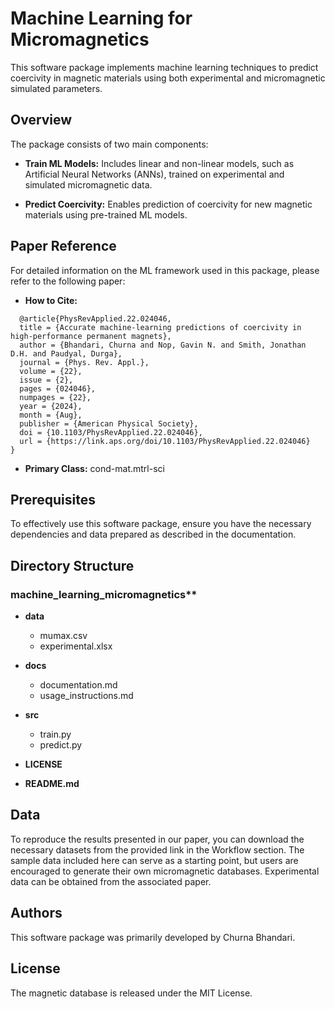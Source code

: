 # Machine Learning for Micromagnetics
This software package implements machine learning techniques to predict coercivity in magnetic materials using both experimental and micromagnetic simulated parameters.

## Overview
The package consists of two main components:

- **Train ML Models:** Includes linear and non-linear models, such as Artificial Neural Networks (ANNs), trained on experimental and simulated micromagnetic data.

 - **Predict Coercivity:** Enables prediction of coercivity for new magnetic materials using pre-trained ML models.

## Paper Reference
For detailed information on the ML framework used in this package, please refer to the following paper:

- **How to Cite:**
``` 
  @article{PhysRevApplied.22.024046,
  title = {Accurate machine-learning predictions of coercivity in high-performance permanent magnets},
  author = {Bhandari, Churna and Nop, Gavin N. and Smith, Jonathan D.H. and Paudyal, Durga},
  journal = {Phys. Rev. Appl.},
  volume = {22},
  issue = {2},
  pages = {024046},
  numpages = {22},
  year = {2024},
  month = {Aug},
  publisher = {American Physical Society},
  doi = {10.1103/PhysRevApplied.22.024046},
  url = {https://link.aps.org/doi/10.1103/PhysRevApplied.22.024046}
}
```
- **Primary Class:** cond-mat.mtrl-sci

## Prerequisites
To effectively use this software package, ensure you have the necessary dependencies and data prepared as described in the documentation.

## Directory Structure
### machine_learning_micromagnetics**

- **data**
  - mumax.csv
  - experimental.xlsx

- **docs**
  - documentation.md
  - usage_instructions.md

- **src**
  - train.py
  - predict.py

- **LICENSE**
- **README.md**

## Data
To reproduce the results presented in our paper, you can download the necessary datasets from the provided link in the Workflow section. The sample data included here can serve as a starting point, but users are encouraged to generate their own micromagnetic databases. Experimental data can be obtained from the associated paper.

## Authors
This software package was primarily developed by Churna Bhandari.

## License
The magnetic database is released under the MIT License.
